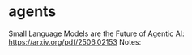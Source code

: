 # agents
Small Language Models are the Future of Agentic AI: https://arxiv.org/pdf/2506.02153
  Notes: 

